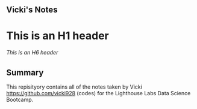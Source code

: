## Vicki's Notes
# This is an H1 header
###### This is an H6 header

## Summary
This repisityory contains all of the notes taken by Vicki https://github.com/vicki928 (codes) for the Lighthouse Labs Data Science Bootcamp.

